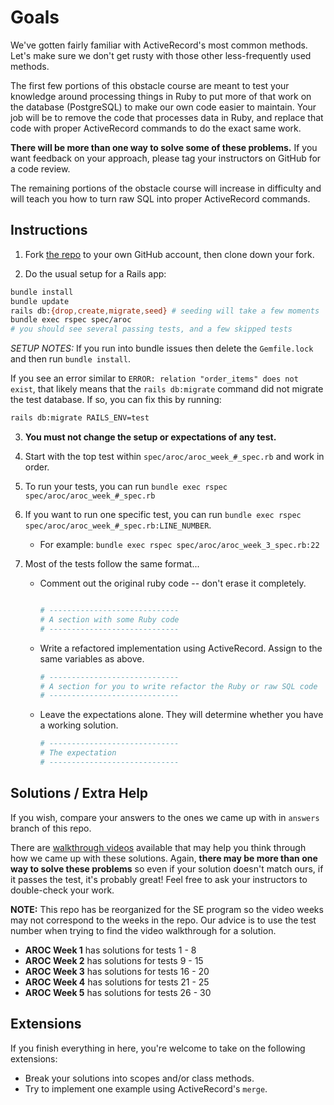 # Goals

We've gotten fairly familiar with ActiveRecord's most common methods. Let's make sure we don't get rusty with those other less-frequently used methods.

The first few portions of this obstacle course are meant to test your knowledge around processing things in Ruby to put more of that work on the database (PostgreSQL) to make our own code easier to maintain. Your job will be to remove the code that processes data in Ruby, and replace that code with proper ActiveRecord commands to do the exact same work.

**There will be more than one way to solve some of these problems.** If you want feedback on your approach, please tag your instructors on GitHub for a code review.

The remaining portions of the obstacle course will increase in difficulty and will teach you how to turn raw SQL into proper ActiveRecord commands.

## Instructions

1. Fork [the repo](https://github.com/turingschool-projects/activerecord-obstacle-course) to your own GitHub account, then clone down your fork.

2. Do the usual setup for a Rails app:

```bash
bundle install
bundle update
rails db:{drop,create,migrate,seed} # seeding will take a few moments
bundle exec rspec spec/aroc
# you should see several passing tests, and a few skipped tests
```

*SETUP NOTES:*
If you run into bundle issues then delete the `Gemfile.lock` and then run `bundle install`.

If you see an error similar to `ERROR: relation "order_items" does not exist`, that likely means that the `rails db:migrate` command did not migrate the test database. If so, you can fix this by running:

```bash
rails db:migrate RAILS_ENV=test
```

3. **You must not change the setup or expectations of any test.**

4. Start with the top test within `spec/aroc/aroc_week_#_spec.rb` and work in order.

5. To run your tests, you can run `bundle exec rspec spec/aroc/aroc_week_#_spec.rb`

6. If you want to run one specific test, you can run `bundle exec rspec spec/aroc/aroc_week_#_spec.rb:LINE_NUMBER`.

    * For example: `bundle exec rspec spec/aroc/aroc_week_3_spec.rb:22`

7. Most of the tests follow the same format...

    * Comment out the original ruby code -- don't erase it completely.

      ```ruby

      # -----------------------------
      # A section with some Ruby code
      # -----------------------------

      ```

    * Write a refactored implementation using ActiveRecord. Assign to the same variables as above.

      ```ruby
      # -----------------------------
      # A section for you to write refactor the Ruby or raw SQL code
      # -----------------------------
      ```

    * Leave the expectations alone. They will determine whether you have a working solution.

      ```ruby
      # -----------------------------
      # The expectation
      # -----------------------------
      ```

## Solutions / Extra Help

If you wish, compare your answers to the ones we came up with in `answers` branch of this repo.

There are [walkthrough videos](https://drive.google.com/drive/folders/18etfJOBPZoDvCNbWZg67E35GMZUwJiWT) available that may help you think through how we came up with these solutions. Again, **there may be more than one way to solve these problems** so even if your solution doesn't match ours, if it passes the test, it's probably great! Feel free to ask your instructors to double-check your work.

**NOTE:** This repo has be reorganized for the SE program so the video weeks may not correspond to the weeks in the repo. Our advice is to use the test number when trying to find the video walkthrough for a solution.

* **AROC Week 1** has solutions for tests 1 - 8
* **AROC Week 2** has solutions for tests 9 - 15
* **AROC Week 3** has solutions for tests 16 - 20
* **AROC Week 4** has solutions for tests 21 - 25
* **AROC Week 5** has solutions for tests 26 - 30

## Extensions

If you finish everything in here, you're welcome to take on the following extensions:

* Break your solutions into scopes and/or class methods.
* Try to implement one example using ActiveRecord's `merge`.
